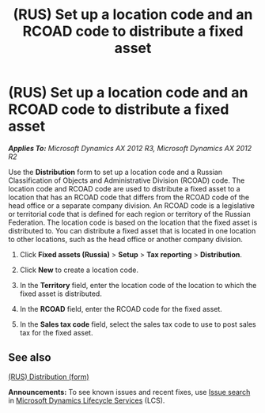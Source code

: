 ﻿---
title: (RUS) Set up a location code and an RCOAD code to distribute a fixed asset
TOCTitle: (RUS) Set up a location code and an RCOAD code to distribute a fixed asset
ms:assetid: 9a6b7f48-4783-4a1d-a729-07e86205ed8b
ms:mtpsurl: https://technet.microsoft.com/en-us/library/JJ678524(v=AX.60)
ms:contentKeyID: 49387753
ms.date: 04/18/2014
mtps_version: v=AX.60
---

# (RUS) Set up a location code and an RCOAD code to distribute a fixed asset 


_**Applies To:** Microsoft Dynamics AX 2012 R3, Microsoft Dynamics AX 2012 R2_

Use the **Distribution** form to set up a location code and a Russian Classification of Objects and Administrative Division (RCOAD) code. The location code and RCOAD code are used to distribute a fixed asset to a location that has an RCOAD code that differs from the RCOAD code of the head office or a separate company division. An RCOAD code is a legislative or territorial code that is defined for each region or territory of the Russian Federation. The location code is based on the location that the fixed asset is distributed to. You can distribute a fixed asset that is located in one location to other locations, such as the head office or another company division.

1.  Click **Fixed assets (Russia)** \> **Setup** \> **Tax reporting** \> **Distribution**.

2.  Click **New** to create a location code.

3.  In the **Territory** field, enter the location code of the location to which the fixed asset is distributed.

4.  In the **RCOAD** field, enter the RCOAD code for the fixed asset.

5.  In the **Sales tax code** field, select the sales tax code to use to post sales tax for the fixed asset.

## See also

[(RUS) Distribution (form)](https://technet.microsoft.com/en-us/library/jj678526\(v=ax.60\))

  
**Announcements:** To see known issues and recent fixes, use [Issue search](http://go.microsoft.com/fwlink/?linkid=389258) in [Microsoft Dynamics Lifecycle Services](http://go.microsoft.com/fwlink/?linkid=306505) (LCS).

